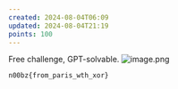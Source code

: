 ```yaml
---
created: 2024-08-04T06:09
updated: 2024-08-04T21:19
points: 100
---
```


Free challenge, GPT-solvable.
![image.png](https://res.cloudinary.com/kumonochisanaka/image/upload/v1722751677/2024/08/a70dfea88af0c2b6929590d57fa63e0f.png)

```flag
n00bz{from_paris_wth_xor}
```
